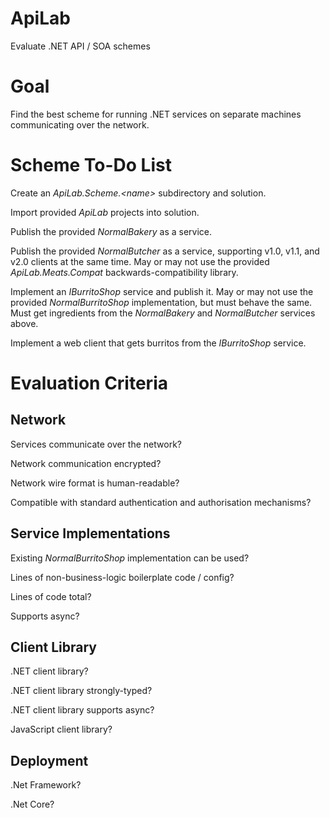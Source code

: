 ApiLab
======

Evaluate .NET API / SOA schemes



Goal
====

Find the best scheme for running .NET services on separate machines
communicating over the network.



Scheme To-Do List
=================

Create an *ApiLab.Scheme.\<name\>* subdirectory and solution.

Import provided *ApiLab* projects into solution.

Publish the provided *NormalBakery* as a service.

Publish the provided *NormalButcher* as a service, supporting v1.0, v1.1, and
v2.0 clients at the same time.  May or may not use the provided
*ApiLab.Meats.Compat* backwards-compatibility library.

Implement an *IBurritoShop* service and publish it.  May or may not use the
provided *NormalBurritoShop* implementation, but must behave the same.  Must get
ingredients from the *NormalBakery* and *NormalButcher* services above.

Implement a web client that gets burritos from the *IBurritoShop* service.



Evaluation Criteria
===================


Network
-------

Services communicate over the network?

Network communication encrypted?

Network wire format is human-readable?

Compatible with standard authentication and authorisation mechanisms?


Service Implementations
-----------------------

Existing *NormalBurritoShop* implementation can be used?

Lines of non-business-logic boilerplate code / config?

Lines of code total?

Supports async?


Client Library
--------------

.NET client library?

.NET client library strongly-typed?

.NET client library supports async?

JavaScript client library?


Deployment
----------

.Net Framework?

.Net Core?

